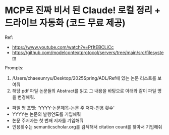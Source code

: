 # MCP로 진짜 비서 된 Claude! 로컬 정리 + 드라이브 자동화 (코드 무료 제공)

Ref:
- https://www.youtube.com/watch?v=Pt1tEBCLiCc
- https://github.com/modelcontextprotocol/servers/tree/main/src/filesystem


Prompts:
1) /Users/chaeeunryu/Desktop/2025Spring/ADL/Ref에 있는 논문 리스트를 보여줘
2) 해당 pdf 파일 논문들의 Abstract를 읽고 그 내용을 바탕으로 아래와 같이 파일 명을 변경해줘.
- 파일 명 포맷: 'YYYY-논문제목-논문 주 저자-인용 횟수'
- YYYY는 논문의 발행연도를 기입해줘
- 논문 주저자는 첫 번째 저자를 기입해줘
- 인용횟수는 semanticscholar.org를 검색해서 citation count를 찾아서 기입해줘